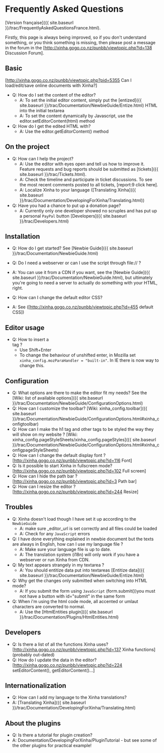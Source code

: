 # Frequently Asked Questions

[Version française]({{ site.baseurl }}/trac/FrequentlyAskedQuestionsFrance.html).

Firstly, this page is always being improved, so if you don't understand something, or you think something is missing, then please post a message in the forum in the [http://xinha.gogo.co.nz/punbb/viewtopic.php?id=138 Discussion Forum].

## Basic
[http://xinha.gogo.co.nz/punbb/viewtopic.php?pid=5355 Can I load/edit/save online documents with Xinha?]

 * Q: How do I set the content of the editor?
   * A: To set the initial editor content, simply put the [entized]({{ site.baseurl }}/trac/Documentation/NewbieGuide/Entize.html) HTML into the initial textarea
   * A: To set the content dynamically by Javascript, use the editor.setEditorContent(html) method
 * Q: How do I get the edited HTML with?
   * A: Use the editor.getEditorContent() method

## On the project

 * Q: How can I help the project?
   * A: Use the editor with eyes open and tell us how to improve it. Feature requests and bug reports should be submitted as [tickets]({{ site.baseurl }}/trac/Tickets.html).
   * A: Check the timeline and participate in ticket discussions. To see the most recent comments posted to all tickets, [report:9 click here].
   * A: Localize Xinha to your language ([Translating Xinha]({{ site.baseurl }}/trac/Documentation/DevelopingForXinha/Translating.html))
 * Q: Have you had a chance to put up a donation page?
   * A: Currently only one developer showed no scruples and has put up a personal `PayPal` button [Developers]({{ site.baseurl }}/trac/Developers.html)

## Installation
 
 * Q: How do I get started? See [Newbie Guide]({{ site.baseurl }}/trac/Documentation/NewbieGuide.html)

 * Q: Do I need a webserver or can I use the script through file:// ?
 * A: You can use it from a CDN if you want, see the [Newbie Guide]({{ site.baseurl }}/trac/Documentation/NewbieGuide.html), but ultimately you're going to need a server to actually do something with your HTML, right.

 * Q: How can I change the default editor CSS? 
 * A: See ([http://xinha.gogo.co.nz/punbb/viewtopic.php?id=455 default CSS])

## Editor usage

 * Q: How to insert a <br> tag ?
   * Use Shift+Enter
   * To change the behaviour of unshifted enter, in Mozilla set `xinha_config.mozParaHandler = "built-in"`. In IE there is now way to change this.

## Configuration

 * Q: What options are there to make the editor fit my needs? See the [Wiki: list of available options]({{ site.baseurl }}/trac/Documentation/NewbieGuide/ConfigurationOptions.html)
 * Q: How can I customize the toolbar? [Wiki: xinha_config.toolbar]({{ site.baseurl }}/trac/Documentation/NewbieGuide/ConfigurationOptions.html#xinha_configtoolbar)
 * Q: How can I make the h1 tag and other tags to be styled the way they will show on my website ? [Wiki: xinha_config.pageStyleSheets/xinha_config.pageStyles]({{ site.baseurl }}/trac/Documentation/NewbieGuide/ConfigurationOptions.html#xinha_configpageStyleSheets)
 * Q: How can I change the default display font ? [http://xinha.gogo.co.nz/punbb/viewtopic.php?id=116 Font]
 * Q: Is it possible to start Xinha in fullscreen mode? [http://xinha.gogo.co.nz/punbb/viewtopic.php?id=102 Full screen]
 * Q: How can I hide the path bar ? [http://xinha.gogo.co.nz/punbb/viewtopic.php?id=3 Path bar]
 * Q: How can I resize the editor ? [http://xinha.gogo.co.nz/punbb/viewtopic.php?id=244 Resize]

 
## Troubles

 * Q: Xinha doesn't load though I have set it up according to the `NewbieGuide` 
   * A: make sure _editor_url is set correctly and all files could be loaded 
   * A: Check for any `JavaScript` errors 
 * Q: I have done everything explained in newbie document but the texts are always in English, how can I use my language file ?
   * A: Make sure your language file is up to date.
   * A: The translation system (i18n) will only work if you have a webserver or run Xinha from CDN.
 * Q: My text appears strangely in my textarea ?
   * A: You should entitize data put into textareas [Entitize data]({{ site.baseurl }}/trac/Documentation/NewbieGuide/Entize.html)
 * Q: Why get the changes only submitted when switching into HTML mode?
   * A: If you submit the form using `JavaScript` (form.submit())you must not have a button with id="submit" in the same form
 * Q: When i'm using the html code mode, all accented or umlaut characters are converted to normal.
   * A: Use the [HtmlEntities plugin]({{ site.baseurl }}/trac/Documentation/Plugins/HtmlEntities.html) 

## Developers

 * Q: Is there a list of all the functions Xinha uses? [http://xinha.gogo.co.nz/punbb/viewtopic.php?id=137 Xinha functions] (probably out-dated)
 * Q: How do I update the data in the editor? [http://xinha.gogo.co.nz/punbb/viewtopic.php?id=224 setEditorContent(), getEditorContent()...]

## Internationalization

 * Q: How can I add my language to the Xinha translations?
 * A: [Translating Xinha]({{ site.baseurl }}/trac/Documentation/DevelopingForXinha/Translating.html)

## About the plugins

 * Q: Is there a tutorial for plugin creation?
 * A: Documentation/DevelopingForXinha/PluginTutorial - but see some of the other plugins for practical example!

